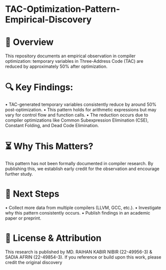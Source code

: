 # TAC-Optimization-Pattern-Empirical-Discovery

# 📌 Overview

This repository documents an empirical observation in compiler optimization: temporary variables in Three-Address Code (TAC) are reduced by approximately 50% after optimization.

# 🔍 Key Findings:

•	TAC-generated temporary variables consistently reduce by around 50% post-optimization.
•	This pattern holds for arithmetic expressions but may vary for control flow and function calls.
•	The reduction occurs due to compiler optimizations like Common Subexpression Elimination (CSE), Constant Folding, and Dead Code Elimination.

# ⏳ Why This Matters?

This pattern has not been formally documented in compiler research. By publishing this, we establish early credit for the observation and encourage further study.

# 🚀 Next Steps

•	Collect more data from multiple compilers (LLVM, GCC, etc.).
•	Investigate why this pattern consistently occurs.
•	Publish findings in an academic paper or preprint.

# 📜 License & Attribution

This research is published by MD. RAIHAN KABIR NIBIR (22-49956-3) & SADIA AFRIN (22-49854-3). If you reference or build upon this work, please credit the original discovery
